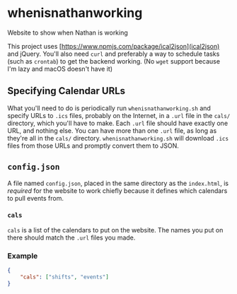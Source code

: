 # whenisnathanworking
Website to show when Nathan is working

This project uses [https://www.npmjs.com/package/ical2json](ical2json) and jQuery. You'll also need `curl` and preferably a way to schedule tasks (such as `crontab`) to get the backend working. (No `wget` support because I'm lazy and macOS doesn't have it)

## Specifying Calendar URLs
What you'll need to do is periodically run `whenisnathanworking.sh` and specify URLs to `.ics` files, probably on the Internet, in a `.url` file in the `cals/` directory, which you'll have to make. Each `.url` file should have exactly one URL, and nothing else. You can have more than one `.url` file, as long as they're all in the `cals/` directory. `whenisnathanworking.sh` will download `.ics` files from those URLs and promptly convert them to JSON.

## `config.json`
A file named `config.json`, placed in the same directory as the `index.html`, is *required* for the website to work chiefly because it defines which calendars to pull events from.

### `cals`
`cals` is a list of the calendars to put on the website. The names you put on there should match the `.url` files you made.

### Example
```JSON
{
    "cals": ["shifts", "events"]
}
```
